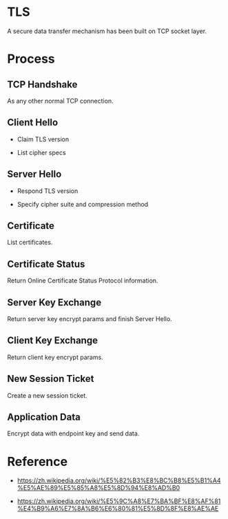 
TLS
=====

A secure data transfer mechanism has been built on TCP socket layer.


Process
=======

TCP Handshake
-------------

As any other normal TCP connection.


Client Hello
------------

  * Claim TLS version

  * List cipher specs


Server Hello
------------

  * Respond TLS version

  * Specify cipher suite and compression method


Certificate
-----------

List certificates.


Certificate Status
------------------

Return Online Certificate Status Protocol information.


Server Key Exchange
-------------------

Return server key encrypt params and finish Server Hello.


Client Key Exchange
-------------------

Return client key encrypt params.


New Session Ticket
------------------

Create a new session ticket.


Application Data
----------------

Encrypt data with endpoint key and send data.


Reference
=========

  * <https://zh.wikipedia.org/wiki/%E5%82%B3%E8%BC%B8%E5%B1%A4%E5%AE%89%E5%85%A8%E5%8D%94%E8%AD%B0>

  * <https://zh.wikipedia.org/wiki/%E5%9C%A8%E7%BA%BF%E8%AF%81%E4%B9%A6%E7%8A%B6%E6%80%81%E5%8D%8F%E8%AE%AE>
